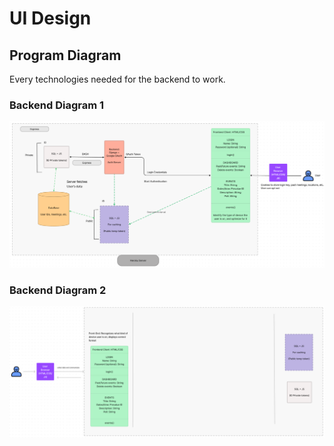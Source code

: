 # UI Design

## Program Diagram

Every technologies needed for the backend to work.

### **Backend Diagram 1**

![Wireframe 1](ProgDiagram1.png)

### **Backend Diagram 2**

![Wireframe 2](ProgDiagram2.png)
